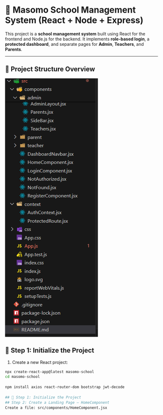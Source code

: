 # 🏫 Masomo School Management System (React + Node + Express)

This project is a **school management system** built using React for the frontend and Node.js for the backend. It implements **role-based login**, a **protected dashboard**, and separate pages for **Admin**, **Teachers**, and **Parents**.

---

## 📁 Project Structure Overview

![alt text](image.png)

## 🧱 Step 1: Initialize the Project

1. Create a new React project:

```bash
npx create-react-app@latest masomo-school
cd masomo-school

npm install axios react-router-dom bootstrap jwt-decode

## 🧱 Step 1: Initialize the Project
## Step 2: Create a Landing Page – HomeComponent
Create a file: src/components/HomeComponent.jsx